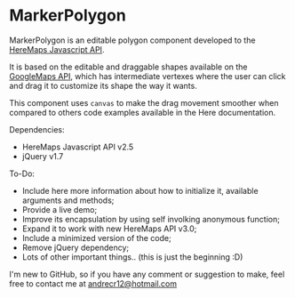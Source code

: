 MarkerPolygon
=============

MarkerPolygon is an editable polygon component developed to the <a href="https://developer.here.com/frontpage">HereMaps Javascript API</a>. 

It is based on the editable and draggable shapes available on the <a href="https://developers.google.com/maps/documentation/javascript/shapes#user-editable">GoogleMaps API</a>, which has intermediate vertexes where the user can click and drag it to customize its shape the way it wants.

This component uses <code>canvas</code> to make the drag movement smoother when compared to others code examples available in the Here documentation.


Dependencies:
<ul>
	<li>HereMaps Javascript API v2.5</li>
	<li>jQuery v1.7</li>
</ul>


To-Do:
<ul>
	<li>Include here more information about how to initialize it, available arguments and methods;</li>
	<li>Provide a live demo;</li>
	<li>Improve its encapsulation by using self involking anonymous function;</li>
	<li>Expand it to work with new HereMaps API v3.0;</li>
	<li>Include a minimized version of the code;</li>
	<li>Remove jQuery dependency;</li>
	<li>Lots of other important things.. (this is just the beginning :D)</li>
</ul>


I'm new to GitHub, so if you have any comment or suggestion to make, feel free to contact me at andrecr12@hotmail.com